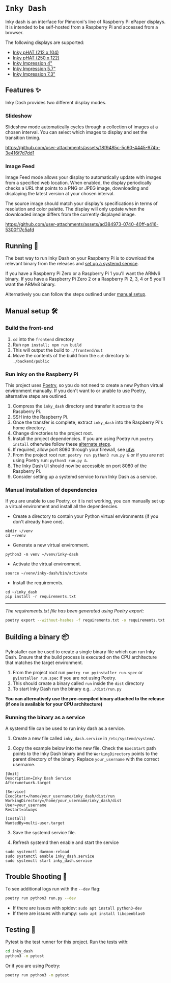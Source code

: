 # `Inky Dash`

Inky dash is an interface for Pimoroni's line of Raspberry Pi ePaper displays. It is intended to be self-hosted from
a Raspberry Pi and accessed from a browser.

The following displays are supported:

- [Inky pHAT (212 x 104)](https://shop.pimoroni.com/products/inky-phat?variant=12549254217811)
- [Inky pHAT (250 x 122)](https://shop.pimoroni.com/products/inky-phat?variant=12549254217811)
- [Inky Impression 4"](https://shop.pimoroni.com/products/inky-impression-4?variant=39599238807635)
- [Inky Impression 5.7"](https://shop.pimoroni.com/products/inky-impression-5-7?variant=32298701324371)
- [Inky Impression 7.3"](https://shop.pimoroni.com/products/inky-impression-7-3?variant=40512683376723)

## Features ✨

Inky Dash provides two different display modes.

### Slideshow

Slideshow mode automatically cycles through a collection of images at a chosen interval. You can select
which images to display and set the transition timing.

https://github.com/user-attachments/assets/18f9485c-5c60-4445-974b-3e416f7d7dd1

### Image Feed

Image Feed mode allows your display to automatically update with images from a specified web location. When
enabled, the display periodically checks a URL that points to a PNG or JPEG image, downloading and
displaying the latest version at your chosen interval.

The source image should match your display's specifications in terms of resolution and color palette. The display will
only update when the downloaded image differs from the currently displayed image.

https://github.com/user-attachments/assets/ad384973-0740-40ff-a416-5300f17c5afd

## Running 🏃

The best way to run Inky Dash on your Raspberry Pi is to download the relevant binary from the releases
and [set up a systemd service](#Running-the-binary-as-a-service).

If you have a Raspberry Pi Zero or a Raspberry Pi 1 you'll want the ARMv6 binary.
If you have a Raspberry Pi Zero 2 or a Raspberry Pi 2, 3, 4 or 5 you'll want the ARMv8 binary.

Alternatively you can follow the steps outlined under [manual setup](#Manual-setup-).

## Manual setup 🛠️

### Build the front-end

1. `cd` into the `frontend` directory
2. Run `npm install; npm run build`
3. This will output the build to `./frontend/out`
4. Move the contents of the build from the `out` directory to `./backend/public`

### Run Inky on the Raspberry Pi

This project uses [Poetry](https://python-poetry.org/), so you do not need to create a new Python virtual environment
manually. If you don't want to or unable to use Poetry, alternative steps are outlined.

1. Compress the `inky_dash` directory and transfer it across to the Raspberry Pi.
2. SSH into the Raspberry Pi.
3. Once the transfer is complete, extract `inky_dash` into the Raspberry Pi's home directory.
4. Change directories to the project root.
5. Install the project dependencies. If you are using Poetry run `poetry install` otherwise follow
   these [alternate steps](#manual-installation-of-dependencies).
6. If required, allow port 8080 through your firewall, see [ufw](https://help.ubuntu.com/community/UFW).
7. From the project root run: `poetry run python3 run.py &` or if you are not using Poetry run: `python3 run.py &`.
8. The Inky Dash UI should now be accessible on port 8080 of the Raspberry Pi.
9. Consider setting up a systemd service to run Inky Dash as a service.

### Manual installation of dependencies

If you are unable to use Poetry, or it is not working, you can manually set up a virtual environment and install all the
dependencies.

- Create a directory to contain your Python virtual environments (if you don't already have one).

```
mkdir ~/venv
cd ~/venv
```

- Generate a new virtual environment.

```
python3 -m venv ~/venv/inky-dash
```

- Activate the virtual environment.

```
source ~/venv/inky-dash/bin/activate
```

- Install the requirements.

```
cd ~/inky_dash
pip install -r requirements.txt
```

----

*The requirements.txt file has been generated using Poetry export:*

```bash
poetry export --without-hashes -f requirements.txt -o requirements.txt
```

## Building a binary 📦

PyInstaller can be used to create a single binary file which can run Inky Dash.
Ensure that the build process is executed on the CPU architecture that matches the target environment.

1. From the project root run `poetry run pyinstaller run.spec` or `pyinstaller run.spec` if you are not using Poetry.
2. This should create a binary called `run` inside the `dist` directory
3. To start Inky Dash run the binary e.g. `./dist/run.py`

**You can alternatively use the pre-compiled binary attached to the release (if one is available for your CPU
architecture)**

### Running the binary as a service

A systemd file can be used to run inky dash as a service.

1. Create a new file called `inky_dash.service` in `/etc/systemd/system/`.

2. Copy the example below into the new file. Check the `ExecStart` path points to the Inky Dash binary and the
   `WorkingDirectory` points to the parent directory of the binary. Replace `your_username` with the correct username.

```
[Unit]
Description=Inky Dash Service
After=network.target

[Service]
ExecStart=/home/your_username/inky_dash/dist/run
WorkingDirectory=/home/your_username/inky_dash/dist
User=your_username
Restart=always

[Install]
WantedBy=multi-user.target
```

3. Save the systemd service file.

4. Refresh systemd then enable and start the service

```
sudo systemctl daemon-reload
sudo systemctl enable inky_dash.service
sudo systemctl start inky_dash.service
```

## Trouble Shooting 🎯

To see additional logs run with the `--dev` flag:

```bash
poetry run python3 run.py --dev
```

- If there are issues with spidev: `sudo apt install python3-dev`
- If there are issues with numpy: `sudo apt install libopenblas0`

## Testing 🧪

Pytest is the test runner for this project. Run the tests with:

```bash
cd inky_dash
python3 -m pytest
```

Or if you are using Poetry:

```bash
poetry run python3 -m pytest
```
